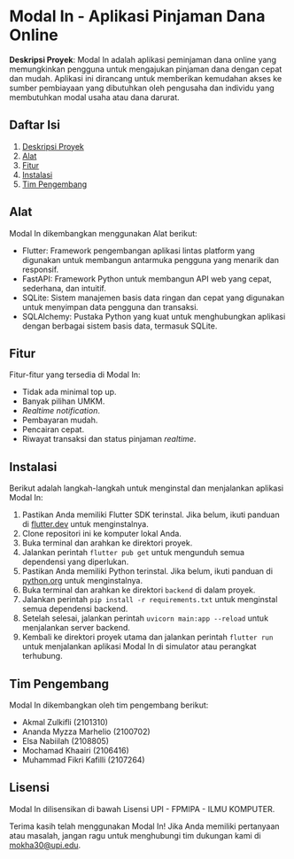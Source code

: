 # Modal In - Aplikasi Pinjaman Dana Online

**Deskripsi Proyek**: Modal In adalah aplikasi peminjaman dana online yang memungkinkan pengguna untuk mengajukan pinjaman dana dengan cepat dan mudah. Aplikasi ini dirancang untuk memberikan kemudahan akses ke sumber pembiayaan yang dibutuhkan oleh pengusaha dan individu yang membutuhkan modal usaha atau dana darurat.

## Daftar Isi

1. [Deskripsi Proyek](#modal-in---aplikasi-pinjaman-dana-online)
2. [Alat](#alat)
3. [Fitur](#fitur)
4. [Instalasi](#instalasi)
5. [Tim Pengembang](#tim-pengembang)

## Alat

Modal In dikembangkan menggunakan Alat berikut:

- Flutter: Framework pengembangan aplikasi lintas platform yang digunakan untuk membangun antarmuka pengguna yang menarik dan responsif.
- FastAPI: Framework Python untuk membangun API web yang cepat, sederhana, dan intuitif.
- SQLite: Sistem manajemen basis data ringan dan cepat yang digunakan untuk menyimpan data pengguna dan transaksi.
- SQLAlchemy: Pustaka Python yang kuat untuk menghubungkan aplikasi dengan berbagai sistem basis data, termasuk SQLite.

## Fitur

Fitur-fitur yang tersedia di Modal In:

- Tidak ada minimal top up.
- Banyak pilihan UMKM.
- <i>Realtime notification</i>.
- Pembayaran mudah.
- Pencairan cepat.
- Riwayat transaksi dan status pinjaman <i>realtime</i>.

## Instalasi

Berikut adalah langkah-langkah untuk menginstal dan menjalankan aplikasi Modal In:

1. Pastikan Anda memiliki Flutter SDK terinstal. Jika belum, ikuti panduan di [flutter.dev](https://flutter.dev) untuk menginstalnya.
2. Clone repositori ini ke komputer lokal Anda.
3. Buka terminal dan arahkan ke direktori proyek.
4. Jalankan perintah `flutter pub get` untuk mengunduh semua dependensi yang diperlukan.
5. Pastikan Anda memiliki Python terinstal. Jika belum, ikuti panduan di [python.org](https://www.python.org) untuk menginstalnya.
6. Buka terminal dan arahkan ke direktori `backend` di dalam proyek.
7. Jalankan perintah `pip install -r requirements.txt` untuk menginstal semua dependensi backend.
8. Setelah selesai, jalankan perintah `uvicorn main:app --reload` untuk menjalankan server backend.
9. Kembali ke direktori proyek utama dan jalankan perintah `flutter run` untuk menjalankan aplikasi Modal In di simulator atau perangkat terhubung.

## Tim Pengembang

Modal In dikembangkan oleh tim pengembang berikut:

- Akmal Zulkifli (2101310)
- Ananda Myzza Marhelio (2100702)
- Elsa Nabiilah (2108805)
- Mochamad Khaairi (2106416)
- Muhammad Fikri Kafilli (2107264)

## Lisensi

Modal In dilisensikan di bawah Lisensi UPI - FPMIPA - ILMU KOMPUTER.

Terima kasih telah menggunakan Modal In! Jika Anda memiliki pertanyaan atau masalah, jangan ragu untuk menghubungi tim dukungan kami di mokha30@upi.edu.
